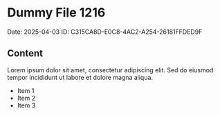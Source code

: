# Dummy File 1216

Date: 2025-04-03
ID: C315CA8D-E0C8-4AC2-A254-26181FFDED9F

## Content

Lorem ipsum dolor sit amet, consectetur adipiscing elit.
Sed do eiusmod tempor incididunt ut labore et dolore magna aliqua.

* Item 1
* Item 2
* Item 3

